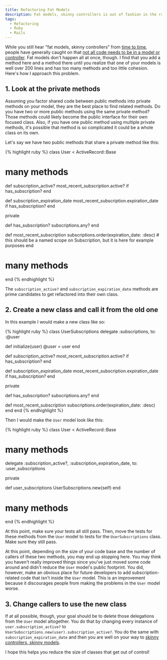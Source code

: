```yaml
---
title: Refactoring Fat Models
description: Fat models, skinny controllers is out of fashion in the rails world in favor of many smaller use case classes, but fat models don't happen all at once. Peter shows how to trim the fat out of your models step by step.
tags:
  - Refactoring
  - Ruby
  - Rails
---
```


While you still hear "fat models, skinny controllers" from [time to time](https://www.sitepoint.com/10-ruby-on-rails-best-practices/), people have generally caught on that [not all code needs to be in a model or controller](http://blog.joncairns.com/2013/04/fat-model-skinny-controller-is-a-load-of-rubbish/). Fat models don't happen all at once, though. I find that you add a method here and a method there until you realize that one of your models is well over 200 lines and has too many methods and too little cohesion. Here's how I approach this problem.

<h2 class="lead">1. Look at the private methods</h2>

Assuming you factor shared code between public methods into private methods on your model, they are the best place to find related methods. Do you have two or more public methods using the same private method? Those methods could likely become the public interface for their own focused class. Also, if you have one public method using multiple private methods, it's possible that method is so complicated it could be a whole class on its own.

Let's say we have two public methods that share a private method like this:

{% highlight ruby %}
class User < ActiveRecord::Base
  # many methods
  def subscription_active?
    most_recent_subscription.active? if has_subscription?
  end

  def subscription_expiration_date
    most_recent_subscription.expiration_date if has_subscription?
  end

  private

  def has_subscription?
    subscriptions.any?
  end

  def most_recent_subscription
    subscriptions.order(expiration_date: :desc) # this should be a named scope on Subscription, but it is here for example purposes
  end

  # many methods
end
{% endhighlight %}

The `subscription_active?` and `subscription_expiration_date` methods are prime candidates to get refactored into their own class.

<h2 class="lead">2. Create a new class and call it from the old one</h2>

In this example I would make a new class like so:

{% highlight ruby %}
class UserSubscriptions
  delegate :subscriptions, to: :@user

  def initialize(user)
    @user = user
  end

  def subscription_active?
    most_recent_subscription.active? if has_subscription?
  end

  def subscription_expiration_date
    most_recent_subscription.expiration_date if has_subscription?
  end

  private

  def has_subscription?
    subscriptions.any?
  end

  def most_recent_subscription
    subscriptions.order(expiration_date: :desc)
  end
end
{% endhighlight %}

Then I would make the `User` model look like this:

{% highlight ruby %}
class User < ActiveRecord::Base
  # many methods

  delegate :subscription_active?, :subscription_expiration_date, to: :user_subscriptions

  private

  def user_subscriptions
    UserSubscriptions.new(self)
  end

  # many methods
end
{% endhighlight %}

At this point, make sure your tests all still pass. Then, move the tests for these methods from the `User` model to tests for the `UserSubscriptions` class. Make sure they still pass.

At this point, depending on the size of your code base and the number of callers of these two methods, you may end up stopping here. You may think you haven't really improved things since you've just moved some code around and didn't reduce the `User` model's public footprint. You did, however, make an obvious place for future developers to add subscription-related code that isn't inside the `User` model. This is an improvement because it discourages people from making the problems in the `User` model worse.

<h2 class="lead">3. Change callers to use the new class</h2>

If at all possible, though, your goal should be to delete those delegations from the `User` model altogether. You do that by changing every instance of `user.subscription_active?` to `UserSubscriptions.new(user).subscription_active?`. You do the same with `subscription_expiration_date` and then you are well on your way to [skinny controllers, skinny models](https://robots.thoughtbot.com/skinny-controllers-skinny-models).

I hope this helps you reduce the size of classes that get out of control!

